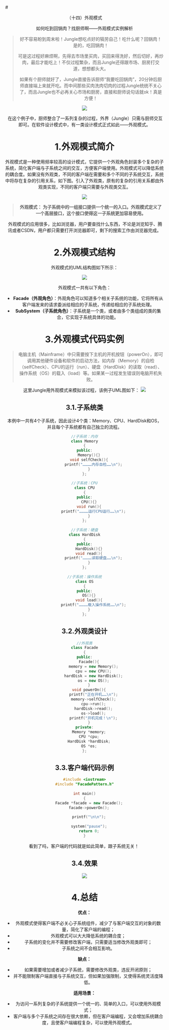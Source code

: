 #<center>（十四）外观模式<center>

如何吃到回锅肉？找厨师啊——外观模式实例解析


> 好不容易盼到周末啦！Jungle想吃点好的犒劳自己！吃什么呢？回锅肉！是的，吃回锅肉！
> 
> 可是这过程好麻烦啊，先得去市场里买肉，买回来得洗好，然后切好，再炒肉，最后才能吃上！不仅过程繁杂，而且Jungle还得跟市场、厨房打交道，想想都头大。
> 
> 如果有个厨师就好了，Jungle直接告诉厨师“我要吃回锅肉”，20分钟后厨师直接端上来就开吃。而中间那些买肉洗肉切肉的过程Jungle统统不关心了，而且Jungle也不必再关心市场和厨房，直接和厨师说句话就ok！真是方便！

![](res/0.png)

 在这个例子中，厨师整合了一系列复杂的过程，外界（Jungle）只需与厨师交互即可。在软件设计模式中，有一类设计模式正式如此——外观模式。

# 1.外观模式简介
外观模式是一种使用频率较高的设计模式，它提供一个外观角色封装多个复杂的子系统，简化客户端与子系统之间的交互，方便客户端使用。外观模式可以降低系统的耦合度。如果没有外观类，不同的客户端在需要和多个不同的子系统交互，系统中将存在复杂的引用关系，如下图。引入了外观类，原有的复杂的引用关系都由外观类实现，不同的客户端只需要与外观类交互。

![](res/1.png)

> **外观模式：
> 为子系统中的一组接口提供一个统一的入口。外观模式定义了一个高层接口，这个接口使得这一子系统更加容易使用。**

 外观模式的应用很多，比如浏览器，用户要查找什么东西，不论是浏览知乎、腾讯或者CSDN，用户都只需要打开浏览器即可，剩下的搜索工作由浏览器完成。

# 2.外观模式结构
外观模式的UML结构图如下所示：

![](res/2.png)

外观模式一共有以下角色：

* **Facade（外观角色）**：外观角色可以知道多个相关子系统的功能，它将所有从客户端发来的请求委派给相应的子系统，传递给相应的子系统处理。
* **SubSystem（子系统角色）**：子系统是一个类，或者由多个类组成的类的集合，它实现子系统具体的功能。 
# 3.外观模式代码实例
> 电脑主机（Mainframe）中只需要按下主机的开机按钮（powerOn），即可调用其他硬件设备和软件的启动方法，如内存（Memory）的自检（selfCheck）、CPU的运行（run）、硬盘（HardDisk）的读取（read）、操作系统（OS）的载入（load）等。如果某一过程发生错误则电脑开机失败。

这里Jungle用外观模式来模拟该过程，该例子UML图如下：
![](res/3.png)


## 3.1.子系统类
本例中一共有4个子系统，因此设计4个类：Memory、CPU、HardDisk和OS，并且每个子系统都有自己独立的流程。

```cpp
//子系统：内存
class Memory
{
public:
	Memory(){}
	void selfCheck(){
		printf("…………内存自检……\n");
	}
};
 
//子系统：CPU
class CPU
{
public:
	CPU(){}
	void run(){
		printf("…………运行CPU运行……\n");
	}
};
 
//子系统：硬盘
class HardDisk
{
public:
	HardDisk(){}
	void read(){
		printf("…………读取硬盘……\n");
	}
};
 
//子系统：操作系统
class OS
{
public:
	OS(){}
	void load(){
		printf("…………载入操作系统……\n");
	}
};
```
## 3.2.外观类设计
```cpp
//外观类
class Facade
{
public:
	Facade(){
		memory = new Memory();
		cpu = new CPU();
		hardDisk = new HardDisk();
		os = new OS();
	}
	void powerOn(){
		printf("正在开机……\n");
		memory->selfCheck();
		cpu->run();
		hardDisk->read();
		os->load();
		printf("开机完成！\n");
	}
private:
	Memory *memory;
	CPU *cpu;
	HardDisk *hardDisk;
	OS *os;
};
```
## 3.3.客户端代码示例

```cpp
#include <iostream>
#include "FacadePattern.h"
 
int main()
{
	Facade *facade = new Facade();
	facade->powerOn();
 
	printf("\n\n");
 
	system("pause");
	return 0;
}
```
看到了吗，客户端的代码就是如此简单，跟子系统无关！ 

## 3.4.效果
![](res/3.4.png)

# 4.总结
**优点：**

* 外观模式使得客户端不必关心子系统组件，减少了与客户端交互的对象的数量，简化了客户端的编程；
* 外观模式可以大大降低系统的耦合度；
* 子系统的变化并不需要修改客户端，只需要适当修改外观类即可；
* 子系统之间不会相互影响。

**缺点：**

* 如果需要增加或者减少子系统，需要修改外观类，违反开闭原则；
* 并不能限制客户端直接与子系统交互，但如果加强限制，又使得系统灵活度降低。

**适用场景：**

* 为访问一系列复杂的子系统提供一个统一的、简单的入口，可以使用外观模式；
* 客户端与多个子系统之间存在很大依赖，但在客户端编程，又会增加系统耦合度，且使客户端编程复杂，可以使用外观模式。
